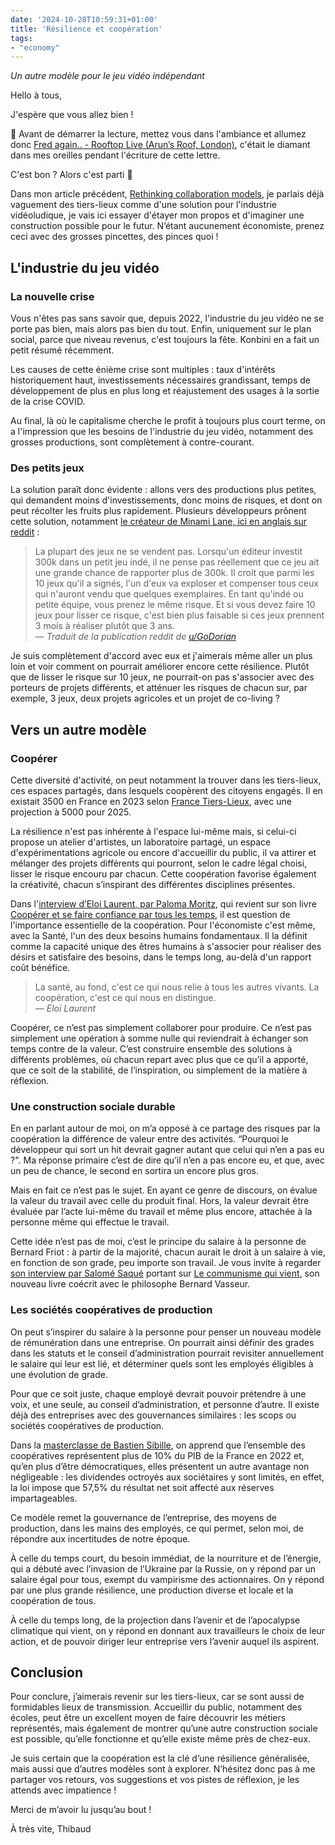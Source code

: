```yaml
---
date: '2024-10-28T10:59:31+01:00'
title: 'Résilience et coopération'
tags:
- "economy"
---
```

*Un autre modèle pour le jeu vidéo indépendant*  

Hello à tous,

J'espère que vous allez bien !

🎵 Avant de démarrer la lecture, mettez vous dans l'ambiance et allumez donc [Fred again.. - Rooftop Live (Arun’s Roof, London)](https://www.youtube.com/watch?v=6MAzUT1YhWE), c'était le diamant dans mes oreilles pendant l'écriture de cette lettre.

C'est bon ? Alors c'est parti 🙂 

Dans mon article précédent, [Rethinking collaboration models](./2024_10_17.md), je parlais déjà vaguement des tiers-lieux comme d'une solution pour l'industrie vidéoludique, je vais ici essayer d'étayer mon propos et d'imaginer une construction possible pour le futur. N’étant aucunement économiste, prenez ceci avec des grosses pincettes, des pinces quoi !

## L'industrie du jeu vidéo
### La nouvelle crise

Vous n'êtes pas sans savoir que, depuis 2022, l'industrie du jeu vidéo ne se porte pas bien, mais alors pas bien du tout. Enfin, uniquement sur le plan social, parce que niveau revenus, c'est toujours la fête. Konbini en a fait un petit résumé récemment.

Les causes de cette énième crise sont multiples : taux d'intérêts historiquement haut, investissements nécessaires grandissant, temps de développement de plus en plus long et réajustement des usages à la sortie de la crise COVID.

Au final, là où le capitalisme cherche le profit à toujours plus court terme, on a l'impression que les besoins de l'industrie du jeu vidéo, notamment des grosses productions, sont complètement à contre-courant.
### Des petits jeux

La solution paraît donc évidente : allons vers des productions plus petites, qui demandent moins d'investissements, donc moins de risques, et dont on peut récolter les fruits plus rapidement. Plusieurs développeurs prônent cette solution, notamment [le créateur de Minami Lane, ici en anglais sur reddit](https://www.reddit.com/r/gamedev/comments/1efyve7/why_i_absolutely_love_making_small_games_and_why/) :

> La plupart des jeux ne se vendent pas. Lorsqu'un éditeur investit 300k dans un petit jeu indé, il ne pense pas réellement que ce jeu ait une grande chance de rapporter plus de 300k. Il croit que parmi les 10 jeux qu'il a signés, l'un d'eux va exploser et compenser tous ceux qui n'auront vendu que quelques exemplaires. En tant qu'indé ou petite équipe, vous prenez le même risque. Et si vous devez faire 10 jeux pour lisser ce risque, c'est bien plus faisable si ces jeux prennent 3 mois à réaliser plutôt que 3 ans.  
> — <cite>Traduit de la publication reddit de [u/GoDorian](https://www.reddit.com/user/GoDorian)</cite>

Je suis complètement d'accord avec eux et j'aimerais même aller un plus loin et voir comment on pourrait améliorer encore cette résilience. Plutôt que de lisser le risque sur 10 jeux, ne pourrait-on pas s'associer avec des porteurs de projets différents, et atténuer les risques de chacun sur, par exemple, 3 jeux, deux projets agricoles et un projet de co-living ?

## Vers un autre modèle
### Coopérer

Cette diversité d'activité, on peut notamment la trouver dans les tiers-lieux, ces espaces partagés, dans lesquels coopèrent des citoyens engagés. Il en existait 3500 en France en 2023 selon [France Tiers-Lieux](https://francetierslieux.fr/), avec une projection à 5000 pour 2025.

La résilience n'est pas inhérente à l'espace lui-même mais, si celui-ci propose un atelier d'artistes, un laboratoire partagé, un espace d'expérimentations agricole ou encore d'accueillir du public, il va attirer et mélanger des projets différents qui pourront, selon le cadre légal choisi, lisser le risque encouru par chacun. Cette coopération favorise également la créativité, chacun s’inspirant des différentes disciplines présentes.

Dans l'[interview d’Eloi Laurent, par Paloma Moritz](https://www.youtube.com/watch?v=KnpDxDV1SH4), qui revient sur son livre [Coopérer et se faire confiance par tous les temps](https://www.ruedelechiquier.net/essais/486-cooperer-et-se-faire-confiance.html), il est question de l'importance essentielle de la coopération. Pour l'économiste c'est même, avec la Santé, l'un des deux besoins humains fondamentaux. Il la définit comme la capacité unique des êtres humains à s'associer pour réaliser des désirs et satisfaire des besoins, dans le temps long, au-delà d'un rapport coût bénéfice.

> La santé, au fond, c'est ce qui nous relie à tous les autres vivants. La coopération, c'est ce qui nous en distingue.  
> — <cite>Eloi Laurent</cite>

Coopérer, ce n’est pas simplement collaborer pour produire. Ce n’est pas simplement une opération à somme nulle qui reviendrait à échanger son temps contre de la valeur. C’est construire ensemble des solutions à différents problèmes, où chacun repart avec plus que ce qu’il a apporté, que ce soit de la stabilité, de l’inspiration, ou simplement de la matière à réflexion.
### Une construction sociale durable

En en parlant autour de moi, on m’a opposé à ce partage des risques par la coopération la différence de valeur entre des activités. “Pourquoi le développeur qui sort un hit devrait gagner autant que celui qui n’en a pas eu ?". Ma réponse primaire c’est de dire qu’il n’en a pas encore eu, et que, avec un peu de chance, le second en sortira un encore plus gros.

Mais en fait ce n’est pas le sujet. En ayant ce genre de discours, on évalue la valeur du travail avec celle du produit final. Hors, la valeur devrait être évaluée par l’acte lui-même du travail et même plus encore, attachée à la personne même qui effectue le travail.

Cette idée n’est pas de moi, c’est le principe du salaire à la personne de Bernard Friot : à partir de la majorité, chacun aurait le droit à un salaire à vie, en fonction de son grade, peu importe son travail. Je vous invite à regarder [son interview par Salomé Saqué](https://www.youtube.com/watch?v=G8qV4InhebQ) portant sur [Le communisme qui vient](https://ladispute.fr/catalogue/le-communisme-qui-vient), son nouveau livre coécrit avec le philosophe Bernard Vasseur.
### Les sociétés coopératives de production

On peut s’inspirer du salaire à la personne pour penser un nouveau modèle de rémunération dans une entreprise. On pourrait ainsi définir des grades dans les statuts et le conseil d’administration pourrait revisiter annuellement le salaire qui leur est lié, et déterminer quels sont les employés éligibles à une évolution de grade.

Pour que ce soit juste, chaque employé devrait pouvoir prétendre à une voix, et une seule, au conseil d’administration, et personne d’autre. Il existe déjà des entreprises avec des gouvernances similaires : les scops ou sociétés coopératives de production.

Dans la [masterclasse de Bastien Sibille](https://www.youtube.com/watch?v=FA3IpqdI7k0), on apprend que l’ensemble des coopératives représentent plus de 10% du PIB de la France en 2022 et, qu’en plus d’être démocratiques, elles présentent un autre avantage non négligeable : les dividendes octroyés aux sociétaires y sont limités, en effet, la loi impose que 57,5% du résultat net soit affecté aux réserves impartageables.

Ce modèle remet la gouvernance de l’entreprise, des moyens de production, dans les mains des employés, ce qui permet, selon moi, de répondre aux incertitudes de notre époque. 

À celle du temps court, du besoin immédiat, de la nourriture et de l’énergie, qui a débuté avec l’invasion de l’Ukraine par la Russie, on y répond par un salaire égal pour tous, exempt du vampirisme des actionnaires. On y répond par une plus grande résilience, une production diverse et locale et la coopération de tous.

À celle du temps long, de la projection dans l’avenir et de l’apocalypse climatique qui vient, on y répond en donnant aux travailleurs le choix de leur action, et de pouvoir diriger leur entreprise vers l’avenir auquel ils aspirent.  

## Conclusion
Pour conclure, j’aimerais revenir sur les tiers-lieux, car se sont aussi de formidables lieux de transmission. Accueillir du public, notamment des écoles, peut être un excellent moyen de faire découvrir les métiers représentés, mais également de montrer qu’une autre construction sociale est possible, qu’elle fonctionne et qu’elle existe même près de chez-eux.

Je suis certain que la coopération est la clé d’une résilience généralisée, mais aussi que d’autres modèles sont à explorer. N’hésitez donc pas à me partager vos retours, vos suggestions et vos pistes de réflexion, je les attends avec impatience !

Merci de m’avoir lu jusqu’au bout !

À très vite,
Thibaud 
